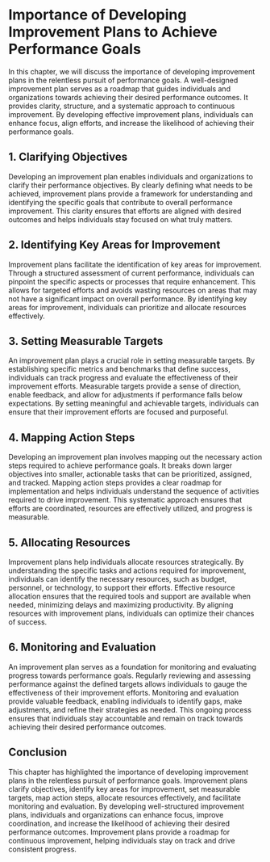 Importance of Developing Improvement Plans to Achieve Performance Goals
==================================================================================

In this chapter, we will discuss the importance of developing improvement plans in the relentless pursuit of performance goals. A well-designed improvement plan serves as a roadmap that guides individuals and organizations towards achieving their desired performance outcomes. It provides clarity, structure, and a systematic approach to continuous improvement. By developing effective improvement plans, individuals can enhance focus, align efforts, and increase the likelihood of achieving their performance goals.

**1. Clarifying Objectives**
----------------------------

Developing an improvement plan enables individuals and organizations to clarify their performance objectives. By clearly defining what needs to be achieved, improvement plans provide a framework for understanding and identifying the specific goals that contribute to overall performance improvement. This clarity ensures that efforts are aligned with desired outcomes and helps individuals stay focused on what truly matters.

**2. Identifying Key Areas for Improvement**
--------------------------------------------

Improvement plans facilitate the identification of key areas for improvement. Through a structured assessment of current performance, individuals can pinpoint the specific aspects or processes that require enhancement. This allows for targeted efforts and avoids wasting resources on areas that may not have a significant impact on overall performance. By identifying key areas for improvement, individuals can prioritize and allocate resources effectively.

**3. Setting Measurable Targets**
---------------------------------

An improvement plan plays a crucial role in setting measurable targets. By establishing specific metrics and benchmarks that define success, individuals can track progress and evaluate the effectiveness of their improvement efforts. Measurable targets provide a sense of direction, enable feedback, and allow for adjustments if performance falls below expectations. By setting meaningful and achievable targets, individuals can ensure that their improvement efforts are focused and purposeful.

**4. Mapping Action Steps**
---------------------------

Developing an improvement plan involves mapping out the necessary action steps required to achieve performance goals. It breaks down larger objectives into smaller, actionable tasks that can be prioritized, assigned, and tracked. Mapping action steps provides a clear roadmap for implementation and helps individuals understand the sequence of activities required to drive improvement. This systematic approach ensures that efforts are coordinated, resources are effectively utilized, and progress is measurable.

**5. Allocating Resources**
---------------------------

Improvement plans help individuals allocate resources strategically. By understanding the specific tasks and actions required for improvement, individuals can identify the necessary resources, such as budget, personnel, or technology, to support their efforts. Effective resource allocation ensures that the required tools and support are available when needed, minimizing delays and maximizing productivity. By aligning resources with improvement plans, individuals can optimize their chances of success.

**6. Monitoring and Evaluation**
--------------------------------

An improvement plan serves as a foundation for monitoring and evaluating progress towards performance goals. Regularly reviewing and assessing performance against the defined targets allows individuals to gauge the effectiveness of their improvement efforts. Monitoring and evaluation provide valuable feedback, enabling individuals to identify gaps, make adjustments, and refine their strategies as needed. This ongoing process ensures that individuals stay accountable and remain on track towards achieving their desired performance outcomes.

**Conclusion**
--------------

This chapter has highlighted the importance of developing improvement plans in the relentless pursuit of performance goals. Improvement plans clarify objectives, identify key areas for improvement, set measurable targets, map action steps, allocate resources effectively, and facilitate monitoring and evaluation. By developing well-structured improvement plans, individuals and organizations can enhance focus, improve coordination, and increase the likelihood of achieving their desired performance outcomes. Improvement plans provide a roadmap for continuous improvement, helping individuals stay on track and drive consistent progress.
